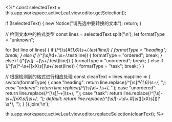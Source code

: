 <%*
const selectedText = this.app.workspace.activeLeaf.view.editor.getSelection();

if (!selectedText) {
  new Notice("请先选中要转换的文本");
  return;
}

// 检测文本中的格式类型
const lines = selectedText.split('\n');
let formatType = "unknown";

for (let line of lines) {
  if (/^[\s]*#{1,6}\s+/.test(line)) {
    formatType = "heading";
    break;
  } else if (/^[\s]*\d+\.\s+/.test(line)) {
    formatType = "ordered";
    break;
  } else if (/^[\s]*[-*+]\s+/.test(line)) {
    formatType = "unordered";
    break;
  } else if (/^[\s]*-\s+\[[xX\s]\]\s+/.test(line)) {
    formatType = "task";
    break;
  }
}

// 根据检测到的格式进行相应处理
const cleanText = lines.map(line => {
  switch(formatType) {
    case "heading":
      return line.replace(/^[\s]*#{1,6}\s+/, '');
    case "ordered":
      return line.replace(/^[\s]*\d+\.\s+/, '');
    case "unordered":
      return line.replace(/^[\s]*[-*+]\s+/, '');
    case "task":
      return line.replace(/^[\s]*-\s+\[[xX\s]\]\s+/, '');
    default:
      return line.replace(/^[\s]*[-*+\d+\.#]\s*(\[[xX\s]\])?\s*/, '');
  }
}).join('\n');

this.app.workspace.activeLeaf.view.editor.replaceSelection(cleanText);
%>